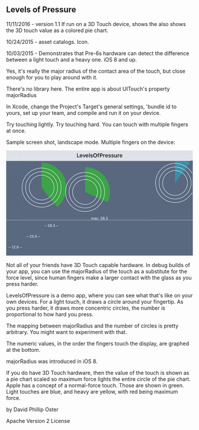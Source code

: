 ## Levels of Pressure

11/11/2016 - version 1.1 If run on a 3D Touch device, shows the also shows the 3D touch value as a colored pie
chart.

10/24/2015 - asset catalogs. Icon.

10/03/2015 - Demonstrates that Pre-6s hardware can detect the difference
between a light touch and a heavy one. iOS 8 and up.

Yes, it's really the major radius of the contact area of the touch, but close enough for you to
play around with it.

There's no library here. The entire app is about UITouch's property majorRadius

In Xcode, change the Project's Target's general settings, 'bundle id to yours, set up your team, and compile and run it on your device.

Try touching lightly. Try touching hard. You can touch with multiple fingers at once.

Sample screen shot, landscape mode. Multiple fingers on the device:

![sample](https://github.com/DavidPhillipOster/LevelsOfPressure/blob/master/Art/Sample.png "Sample screen shot.")

Not all of your friends have 3D Touch capable hardware. In debug builds of your app, you can use the majorRadius of the touch as a substitute for the force level, since human fingers make a larger contact with the glass as you press harder.

LevelsOfPressure is a demo app, where you can see what that's like on your own devices. For a light touch, it draws a circle around your fingertip. As you press harder, it draws more concentric circles, the number is proportional to how hard you press.

The mapping between majorRadius and the number of circles is pretty arbitrary. You might want to experiment with that.

The numeric values, in the order the fingers touch the display, are graphed at the bottom.

majorRadius was introduced in iOS 8.

If you do have 3D Touch hardware, then the value of the touch is shown as a pie chart scaled so maximum force lights the entire circle of the pie chart. Apple has a concept of a normal-force touch. Those are shown in green. Light touches are blue, and heavy are yellow, with red being maximum force.

by David Phillip Oster

Apache Version 2 License
